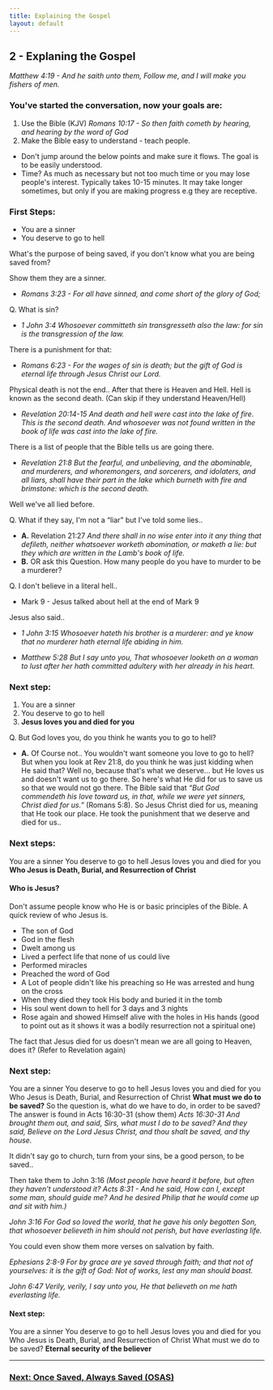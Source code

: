```yaml
---
title: Explaining the Gospel
layout: default
---
```


## 2 - Explaning the Gospel 
*Matthew 4:19 - And he saith unto them, Follow me, and I will make you fishers of men.*

### You've started the conversation, now your goals are:
1. Use the Bible (KJV)
    _Romans 10:17 - So then faith cometh by hearing, and hearing by the word of God_
2. Make the Bible easy to understand - teach people. 
* Don't jump around the below points and make sure it flows. The goal is to be easily understood. 
* Time? As much as necessary but not too much time or you may lose people's interest. Typically takes 10-15 minutes. It may take longer sometimes, but only if you are making progress e.g they are receptive. 

### First Steps:
* You are a sinner
* You deserve to go to hell

What's the purpose of being saved, if you don't know what you are being saved from?

Show them they are a sinner. 
* _Romans 3:23 - For all have sinned, and come short of the glory of God;_
       
Q. What is sin?
* _1 John 3:4 Whosoever committeth sin transgresseth also the law: for sin is the transgression of the law._

There is a punishment for that:
* _Romans 6:23 - For the wages of sin is death; but the gift of God is eternal life through Jesus Christ our Lord._

Physical death is not the end.. After that there is Heaven and Hell. Hell is known as the second death. (Can skip if they understand Heaven/Hell)
* _Revelation 20:14-15 And death and hell were cast into the lake of fire. This is the second death. And whosoever was not found written in the book of life was cast into the lake of fire._

There is a list of people that the Bible tells us are going there. 
* _Revelation 21:8 But the fearful, and unbelieving, and the abominable, and murderers, and whoremongers, and sorcerers, and idolaters, and all liars, shall have their part in the lake which burneth with fire and brimstone: which is the second death._

Well we've all lied before. 

Q. What if they say, I'm not a “liar” but I've told some lies.. 
* **A.** Revelation 21:27 _And there shall in no wise enter into it any thing that defileth, neither whatsoever worketh abomination, or maketh a lie: but they which are written in the Lamb's book of life._
* **B.** OR ask this Question. How many people do you have to murder to be a murderer? 

Q. I don't believe in a literal hell..
* Mark 9 - Jesus talked about hell at the end of Mark 9

Jesus also said..
* _1 John 3:15 Whosoever hateth his brother is a murderer: and ye know that no murderer hath eternal life abiding in him._

* _Matthew 5:28 But I say unto you, That whosoever looketh on a woman to lust after her hath committed adultery with her already in his heart._

### Next step:
1. You are a sinner
2. You deserve to go to hell
3. **Jesus loves you and died for you**

Q. But God loves you, do you think he wants you to go to hell?
* **A.** Of Course not.. You wouldn't want someone you love to go to hell?
   But when you look at Rev 21:8, do you think he was just kidding when He said that?
   Well no, because that's what we deserve… but He loves us and doesn't want us to go there. 
   So here's what He did for us to save us so that we would not go there. 
   The Bible said that _“But God commendeth his love toward us, in that, while we were yet sinners, Christ died for us.”_ (Romans 5:8). 
   So Jesus Christ died for us, meaning that He took our place. 
   He took the punishment that we deserve and died for us..

### Next steps:
You are a sinner
You deserve to go to hell
Jesus loves you and died for you
**Who Jesus is
Death, Burial, and Resurrection of Christ**

#### Who is Jesus?
Don't assume people know who He is or basic principles of the Bible. 
A quick review of who Jesus is.
* The son of God
* God in the flesh
* Dwelt among us
* Lived a perfect life that none of us could live
* Performed miracles
* Preached the word of God
* A Lot of people didn't like his preaching so He was arrested and hung on the cross
* When they died they took His body and buried it in the tomb
* His soul went down to hell for 3 days and 3 nights
* Rose again and showed Himself alive with the holes in His hands (good to point out as it shows it was a bodily resurrection not a spiritual one)

The fact that Jesus died for us doesn't mean we are all going to Heaven, does it?
(Refer to Revelation again)


### Next step:
You are a sinner
You deserve to go to hell
Jesus loves you and died for you
Who Jesus is
Death, Burial, and Resurrection of Christ
**What must we do to be saved?**
So the question is, what do we have to do, in order to be saved?
The answer is found in Acts 16:30-31 (show them)
 _Acts 16:30-31 And brought them out, and said, Sirs, what must I do to be saved? And they said, Believe on the Lord Jesus Christ, and thou shalt be saved, and thy house._

It didn't say go to church, turn from your sins, be a good person, to be saved..

Then take them to John 3:16 
_(Most people have heard it before, but often they haven't understood it? Acts 8:31 - And he said, How can I, except some man, should guide me? And he desired Philip that he would come up and sit with him.)_

_John 3:16 For God so loved the world, that he gave his only begotten Son, that whosoever believeth in him should not perish, but have everlasting life._

You could even show them more verses on salvation by faith.

_Ephesians 2:8-9
For by grace are ye saved through faith; and that not of yourselves: it is the gift of God: Not of works, lest any man should boast._

_John 6:47
Verily, verily, I say unto you, He that believeth on me hath everlasting life._

#### Next step:
You are a sinner
You deserve to go to hell
Jesus loves you and died for you
Who Jesus is
Death, Burial, and Resurrection of Christ
What must we do to be saved?
**Eternal security of the believer**

---

### [Next: Once Saved, Always Saved (OSAS)](/soulwinning/soulwinning-instruction/osas)
